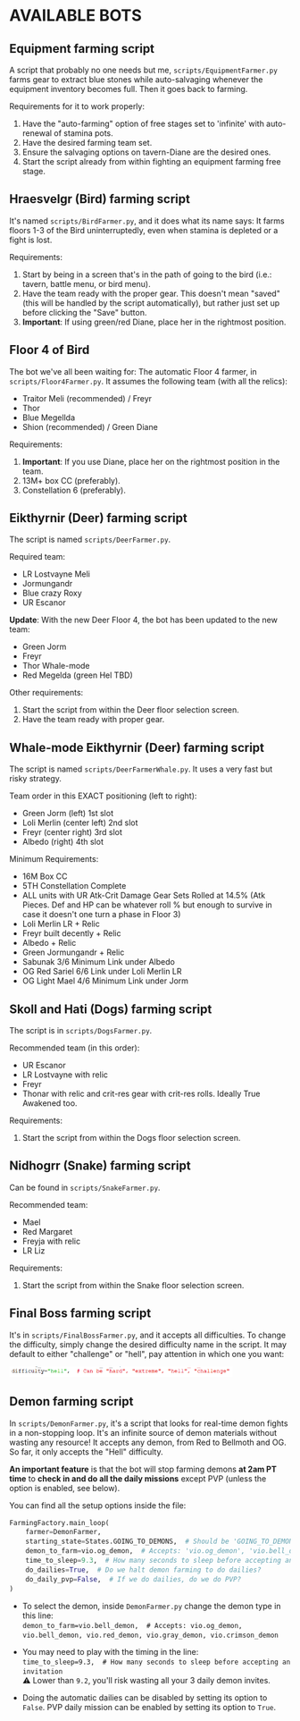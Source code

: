# AVAILABLE BOTS

## Equipment farming script

A script that probably no one needs but me, `scripts/EquipmentFarmer.py` farms gear to extract blue stones while auto-salvaging whenever the equipment inventory becomes full. Then it goes back to farming. 

Requirements for it to work properly:
1. Have the "auto-farming" option of free stages set to 'infinite' with auto-renewal of stamina pots.
2. Have the desired farming team set.
3. Ensure the salvaging options on tavern-Diane are the desired ones.
4. Start the script already from within fighting an equipment farming free stage.

## Hraesvelgr (Bird) farming script

It's named `scripts/BirdFarmer.py`, and it does what its name says: It farms floors 1-3 of the Bird uninterruptedly, even when stamina is depleted or a fight is lost.

Requirements:
1. Start by being in a screen that's in the path of going to the bird (i.e.: tavern, battle menu, or bird menu).
2. Have the team ready with the proper gear. This doesn't mean "saved" (this will be handled by the script automatically), but rather just set up before clicking the "Save" button.
3. **Important**: If using green/red Diane, place her in the rightmost position.

## Floor 4 of Bird

The bot we've all been waiting for: The automatic Floor 4 farmer, in `scripts/Floor4Farmer.py`. It assumes the following team (with all the relics):
* Traitor Meli (recommended) / Freyr
* Thor
* Blue Megellda
* Shion (recommended) / Green Diane

Requirements:
1. **Important**: If you use Diane, place her on the rightmost position in the team.
2. 13M+ box CC (preferably).
3. Constellation 6 (preferably).

## Eikthyrnir (Deer) farming script

The script is named `scripts/DeerFarmer.py`. 

Required team:
* LR Lostvayne Meli
* Jormungandr
* Blue crazy Roxy
* UR Escanor

<b>Update</b>: With the new Deer Floor 4, the bot has been updated to the new team:
* Green Jorm
* Freyr
* Thor Whale-mode 
* Red Megelda (green Hel TBD)

Other requirements:
1. Start the script from within the Deer floor selection screen.
2. Have the team ready with proper gear.

## Whale-mode Eikthyrnir (Deer) farming script

The script is named `scripts/DeerFarmerWhale.py`. It uses a very fast but risky strategy.

Team order in this EXACT positioning (left to right): 
* Green Jorm (left) 1st slot
* Loli Merlin (center left) 2nd slot
* Freyr (center right) 3rd slot
* Albedo (right) 4th slot

Minimum Requirements:
* 16M Box CC
* 5TH Constellation Complete
* ALL units with UR Atk-Crit Damage Gear Sets Rolled at 14.5% (Atk Pieces. Def and HP can be whatever roll % but enough to survive in case it doesn't one turn a phase in Floor 3)
* Loli Merlin LR + Relic
* Freyr built decently + Relic
* Albedo + Relic
* Green Jormungandr + Relic
* Sabunak 3/6 Minimum Link under Albedo
* OG Red Sariel 6/6 Link under Loli Merlin LR
* OG Light Mael 4/6 Minimum Link under Jorm

## Skoll and Hati (Dogs) farming script

The script is in `scripts/DogsFarmer.py`.

Recommended team (in this order):
* UR Escanor
* LR Lostvayne with relic
* Freyr
* Thonar with relic and crit-res gear with crit-res rolls. Ideally True Awakened too.

Requirements:
1. Start the script from within the Dogs floor selection screen.

## Nidhogrr (Snake) farming script

Can be found in `scripts/SnakeFarmer.py`. 

Recommended team:
* Mael
* Red Margaret
* Freyja with relic
* LR Liz

Requirements:
1. Start the script from within the Snake floor selection screen.

## Final Boss farming script

It's in `scripts/FinalBossFarmer.py`, and it accepts all difficulties. To change the difficulty, simply change the desired difficulty name in the script. It may default to either "challenge" or "hell", pay attention in which one you want:

<img src="readme_images/final_boss_difficulty.png" width="400"/>

## Demon farming script

In `scripts/DemonFarmer.py`, it's a script that looks for real-time demon fights in a non-stopping loop. It's an infinite source of demon materials without wasting any resource! It accepts any demon, from Red to Bellmoth and OG.
So far, it only accepts the "Hell" difficulty.

**An important feature** is that the bot will stop farming demons **at 2am PT time** to **check in and do all the daily missions** except PVP (unless the option is enabled, see below).

You can find all the setup options inside the file:

```python
FarmingFactory.main_loop(
    farmer=DemonFarmer,
    starting_state=States.GOING_TO_DEMONS,  # Should be 'GOING_TO_DEMONS'
    demon_to_farm=vio.og_demon,  # Accepts: 'vio.og_demon', 'vio.bell_demon', 'vio.red_demon', 'vio.gray_demon', 'vio.crimson_demon'
    time_to_sleep=9.3,  # How many seconds to sleep before accepting an invitation
    do_dailies=True,  # Do we halt demon farming to do dailies?
    do_daily_pvp=False,  # If we do dailies, do we do PVP?
)
```

* To select the demon, inside `DemonFarmer.py` change the demon type in this line:<br>
```demon_to_farm=vio.bell_demon,  # Accepts: vio.og_demon, vio.bell_demon, vio.red_demon, vio.gray_demon, vio.crimson_demon```

* You may need to play with the timing in the line:<br>
```time_to_sleep=9.3,  # How many seconds to sleep before accepting an invitation```<br>
⚠ Lower than `9.2`, you'll risk wasting all your 3 daily demon invites.

* Doing the automatic dailies can be disabled by setting its option to `False`. PVP daily mission can be enabled by setting its option to `True`.